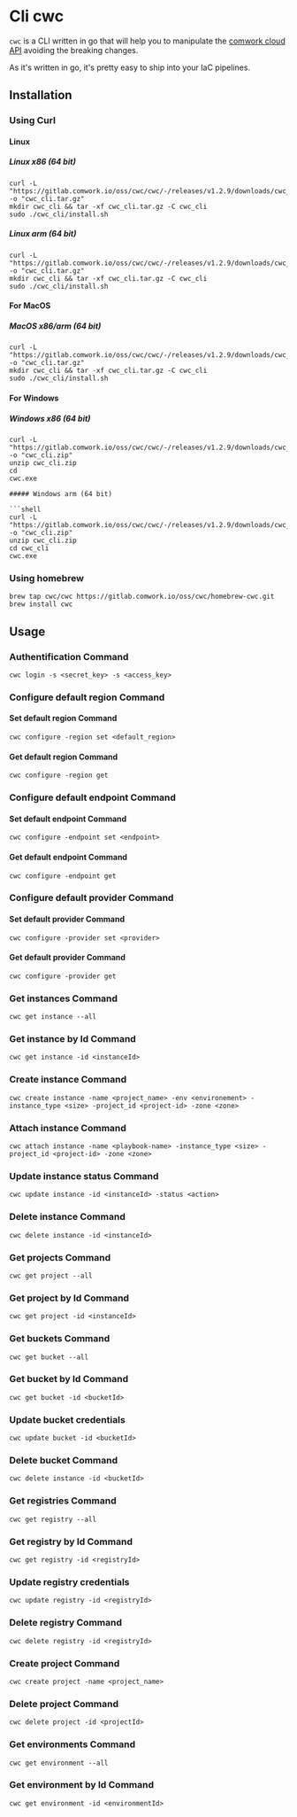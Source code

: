 # Cli cwc

`cwc` is a CLI written in go that will help you to manipulate the [comwork cloud API](./README.md) avoiding the breaking changes.

As it's written in go, it's pretty easy to ship into your IaC pipelines.

## Installation

### Using Curl

#### Linux

##### Linux x86 (64 bit)

```shell
curl -L "https://gitlab.comwork.io/oss/cwc/cwc/-/releases/v1.2.9/downloads/cwc_1.2.9_linux_amd64.tar.gz" -o "cwc_cli.tar.gz"
mkdir cwc_cli && tar -xf cwc_cli.tar.gz -C cwc_cli 
sudo ./cwc_cli/install.sh
```

##### Linux arm (64 bit)

```shell
curl -L "https://gitlab.comwork.io/oss/cwc/cwc/-/releases/v1.2.9/downloads/cwc_1.2.9_linux_arm64.tar.gz" -o "cwc_cli.tar.gz" 
mkdir cwc_cli && tar -xf cwc_cli.tar.gz -C cwc_cli 
sudo ./cwc_cli/install.sh
```

#### For MacOS

##### MacOS x86/arm (64 bit)

```shell
curl -L "https://gitlab.comwork.io/oss/cwc/cwc/-/releases/v1.2.9/downloads/cwc_1.2.9_darwin_all.tar.gz" -o "cwc_cli.tar.gz"
mkdir cwc_cli && tar -xf cwc_cli.tar.gz -C cwc_cli     
sudo ./cwc_cli/install.sh
```

#### For Windows

##### Windows x86 (64 bit)

```shell
curl -L "https://gitlab.comwork.io/oss/cwc/cwc/-/releases/v1.2.9/downloads/cwc_1.2.9_windows_amd64.zip" -o "cwc_cli.zip"
unzip cwc_cli.zip 
cd 
cwc.exe

##### Windows arm (64 bit)

```shell
curl -L "https://gitlab.comwork.io/oss/cwc/cwc/-/releases/v1.2.9/downloads/cwc_1.2.9_windows_arm64.zip" -o "cwc_cli.zip"
unzip cwc_cli.zip 
cd cwc_cli
cwc.exe
```

### Using homebrew

```shell
brew tap cwc/cwc https://gitlab.comwork.io/oss/cwc/homebrew-cwc.git 
brew install cwc
```

## Usage

### Authentification Command

```shell
cwc login -s <secret_key> -s <access_key>
```

### Configure default region Command
#### Set default region Command


```shell
cwc configure -region set <default_region>
```

#### Get default region Command

```shell
cwc configure -region get
```

### Configure default endpoint Command
#### Set default endpoint Command

```shell
cwc configure -endpoint set <endpoint>
```

#### Get default endpoint Command

```shell
cwc configure -endpoint get
```
### Configure default provider Command
#### Set default provider Command

```shell
cwc configure -provider set <provider>
```
#### Get default provider Command

```shell
cwc configure -provider get
```

### Get instances Command

```shell
cwc get instance --all
```

### Get instance by Id Command

```shell
cwc get instance -id <instanceId>
```

### Create instance Command

```shell
cwc create instance -name <project_name> -env <environement> -instance_type <size> -project_id <project-id> -zone <zone>
```
    
### Attach instance Command

```shell
cwc attach instance -name <playbook-name> -instance_type <size> -project_id <project-id> -zone <zone>
```

### Update instance status Command

```shell
cwc update instance -id <instanceId> -status <action>
```

### Delete instance Command

```shell
cwc delete instance -id <instanceId>
```    

### Get projects Command

```shell
cwc get project --all
```

### Get project by Id Command

```shell
cwc get project -id <instanceId>
```

### Get buckets Command

```shell
cwc get bucket --all
```

### Get bucket by Id Command

```shell
cwc get bucket -id <bucketId>
```

### Update bucket credentials

```shell
cwc update bucket -id <bucketId>
```

### Delete bucket Command

```shell
cwc delete instance -id <bucketId>
```    



### Get registries Command

```shell
cwc get registry --all
```

### Get registry by Id Command

```shell
cwc get registry -id <registryId>
```

### Update registry credentials

```shell
cwc update registry -id <registryId>
```

### Delete registry Command

```shell
cwc delete registry -id <registryId>
```    


### Create project Command

```shell
cwc create project -name <project_name>
```

### Delete project Command

```shell
cwc delete project -id <projectId>
```

### Get environments Command

```shell
cwc get environment --all
```

### Get environment by Id Command

```shell
cwc get environment -id <environmentId>
```
